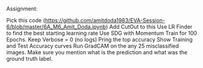 Assignment: 

Pick this code (https://github.com/amitdoda1983/EVA-Session-6/blob/master/6A_M6_Amit_Doda.ipynb) 
Add CutOut to this
Use LR Finder to find the best starting learning rate
Use SDG with Momentum
Train for 100 Epochs. 
Keep Verbose = 0 (no logs)
Pring the top accuracy
Show Training and Test Accuracy curves
Run GradCAM on the any 25 misclassified images. Make sure you mention what is the prediction and what was the ground truth label.
